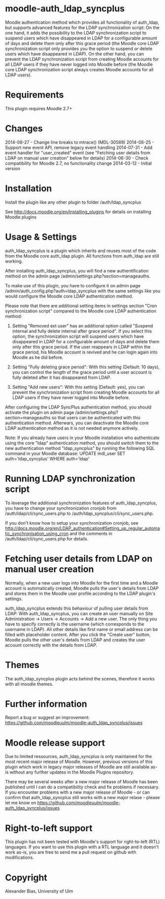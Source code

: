 moodle-auth_ldap_syncplus
=========================
Moodle authentication method which provides all functionality of auth_ldap, but supports advanced features for the LDAP synchronization script: On the one hand, it adds the possibility to the LDAP synchronization script to suspend users which have disappeared in LDAP for a configurable amount of days and delete them only after this grace period (the Moodle core LDAP synchronization script only provides you the option to suspend _or_ delete users which have disappeared in LDAP). On the other hand, you can prevent the LDAP synchronization script from creating Moodle accounts for all LDAP users if they have never logged into Moodle before (the Moodle core LDAP synchronization script always creates Moodle accounts for all LDAP users).


Requirements
============
This plugin requires Moodle 2.7+


Changes
=======
2014-08-27 - Change line breaks to mtrace() (MDL-30589)
2014-08-25 - Support new event API, remove legacy event handling
2014-07-31 - Add event handler for "user_created" event (see "Fetching user details from LDAP on manual user creation" below for details)
2014-06-30 - Check compatibility for Moodle 2.7, no functionality change
2014-03-12 - Initial version


Installation
============
Install the plugin like any other plugin to folder
/auth/ldap_syncplus

See http://docs.moodle.org/en/Installing_plugins for details on installing Moodle plugins


Usage & Settings
================
auth_ldap_syncplus is a plugin which inherits and reuses most of the code from the Moodle core auth_ldap plugin. All functions from auth_ldap are still working.

After installing auth_ldap_syncplus, you will find a new authentification method on the admin page /admin/settings.php?section=manageauths.

To make use of this plugin, you have to configure it on admin page /admin/auth_config.php?auth=ldap_syncplus with the same settings like you would configure the Moodle core LDAP authentication method.

Please note that there are additional setting items in settings section "Cron synchronization script" compared to the Moodle core LDAP authentication method:

1. Setting "Removed ext user" has an additional option called "Suspend internal and fully delete internal after grace period". If you select this option, the synchronization script will suspend users which have disappeared in LDAP for a configurable amount of days and delete them only after this grace period. If the user reappears in LDAP within the grace period, his Moodle account is revived and he can login again into Moodle as he did before.

2. Setting "Fully deleting grace period": With this setting (Default: 10 days), you can control the length of the grace period until a user account is fully deleted after it has disappeared from LDAP.

3. Setting "Add new users": With this setting (Default: yes), you can prevent the synchronization script from creating Moodle accounts for all LDAP users if they have never logged into Moodle before.

After configuring the LDAP SyncPlus authentication method, you should activate the plugin on admin page /admin/settings.php?section=manageauths so that users can be authenticated with this authentication method. Afterwars, you can deactivate the Moodle core LDAP authentication method as it is not needed anymore actively.

Note: If you already have users in your Moodle installation who authenticate using the core "ldap" authentication method, you should switch them to the new authentication method "ldap_syncplus" by running the following SQL command in your Moodle database:
UPDATE mdl_user SET auth='ldap_syncplus' WHERE auth='ldap'


Running LDAP synchronization script
===================================
To leverage the additional synchronization features of auth_ldap_syncplus, you have to change your synchronization cronjob from /auth/ldap/cli/sync_users.php to /auth/ldap_syncplus/cli/sync_users.php.

If you don't know how to setup your synchronization cronjob, see http://docs.moodle.org/en/LDAP_authentication#Setting_up_regular_automatic_synchronisation_using_cron and the comments in /auth/ldap/cli/sync_users.php for details.


Fetching user details from LDAP on manual user creation
=======================================================
Normally, when a new user logs into Moodle for the first time and a Moodle account is automatically created, Moodle pulls the user's details from LDAP and stores them in the Moodle user profile according to the LDAP plugin's settings.

auth_ldap_syncplus extends this behaviour of pulling user details from LDAP:
With auth_ldap_syncplus, you can create an user manually on Site Administration -> Users -> Accounts -> Add a new user. The only thing you have to specify correctly is the username (which corresponds to the username in LDAP). All other details like first name or email address can be filled with placeholder content. After you click the "Create user" button, Moodle pulls the other user's details from LDAP and creates the user account correctly with the details from LDAP.


Themes
======
The auth_ldap_syncplus plugin acts behind the scenes, therefore it works with all moodle themes.


Further information
===================
Report a bug or suggest an improvement: https://github.com/moodleuulm/moodle-auth_ldap_syncplus/issues


Moodle release support
======================
Due to limited ressources, auth_ldap_syncplus is only maintained for the most recent major release of Moodle. However, previous versions of this plugin which work in legacy major releases of Moodle are still available as-is without any further updates in the Moodle Plugins repository.

There may be several weeks after a new major release of Moodle has been published until I can do a compatibility check and fix problems if necessary. If you encounter problems with a new major release of Moodle - or can confirm that auth_ldap_syncplus still works with a new major relase - please let me know on https://github.com/moodleuulm/moodle-auth_ldap_syncplus/issues


Right-to-left support
=====================
This plugin has not been tested with Moodle's support for right-to-left (RTL) languages.
If you want to use this plugin with a RTL language and it doesn't work as-is, you are free to send me a pull request on
github with modifications.


Copyright
=========
Alexander Bias, University of Ulm
